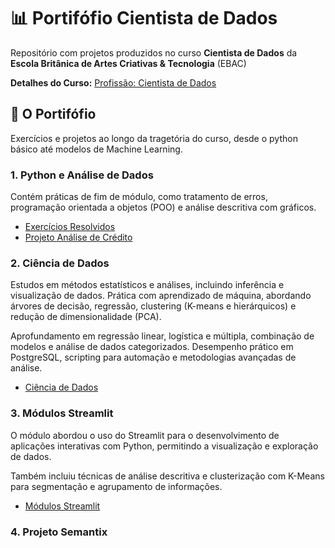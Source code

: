 # 📊 Portifófio Cientista de Dados
Repositório com projetos produzidos no curso **Cientista de Dados** da **Escola Britânica de Artes Criativas & Tecnologia** (EBAC)

**Detalhes do Curso:** [Profissão: Cientista de Dados](https://ebaconline.com.br/cientista-de-dados)

## 📂 O Portifófio
Exercícios e projetos ao longo da tragetória do curso, desde o python básico até modelos de Machine Learning.

### 1. Python e Análise de Dados
Contém práticas de fim de módulo, como tratamento de erros, programação orientada a objetos (POO) e análise descritiva com gráficos.

- [Exercícios Resolvidos](https://github.com/adrielleClemente/cientista_de_dados/tree/main/1.Python%20e%20An%C3%A1lise%20de%20Dados/Exerc%C3%ADcios%20Resolvidos)
- [Projeto Análise de Crédito](https://github.com/adrielleClemente/cientista_de_dados/tree/main/1.Python%20e%20An%C3%A1lise%20de%20Dados/Projeto%20Final%20de%20An%C3%A1lise%20de%20Dados)

### 2. Ciência de Dados
Estudos em métodos estatísticos e análises, incluindo inferência e visualização de dados. Prática com aprendizado de máquina, abordando árvores de decisão, regressão, clustering (K-means e hierárquicos) e redução de dimensionalidade (PCA).

Aprofundamento em regressão linear, logística e múltipla, combinação de modelos e análise de dados categorizados. Desempenho prático em PostgreSQL, scripting para automação e metodologias avançadas de análise.

- [Ciência de Dados](https://github.com/adrielleClemente/cientista_de_dados/tree/main/2.Ci%C3%AAncia%20de%20Dados)

### 3. Módulos Streamlit
O módulo abordou o uso do Streamlit para o desenvolvimento de aplicações interativas com Python, permitindo a visualização e exploração de dados. 

Também incluiu técnicas de análise descritiva e clusterização com K-Means para segmentação e agrupamento de informações.

- [Módulos Streamlit](https://github.com/adrielleClemente/cientista_de_dados/tree/main/3.M%C3%B3dulos%20Streamlit)


### 4. Projeto Semantix
